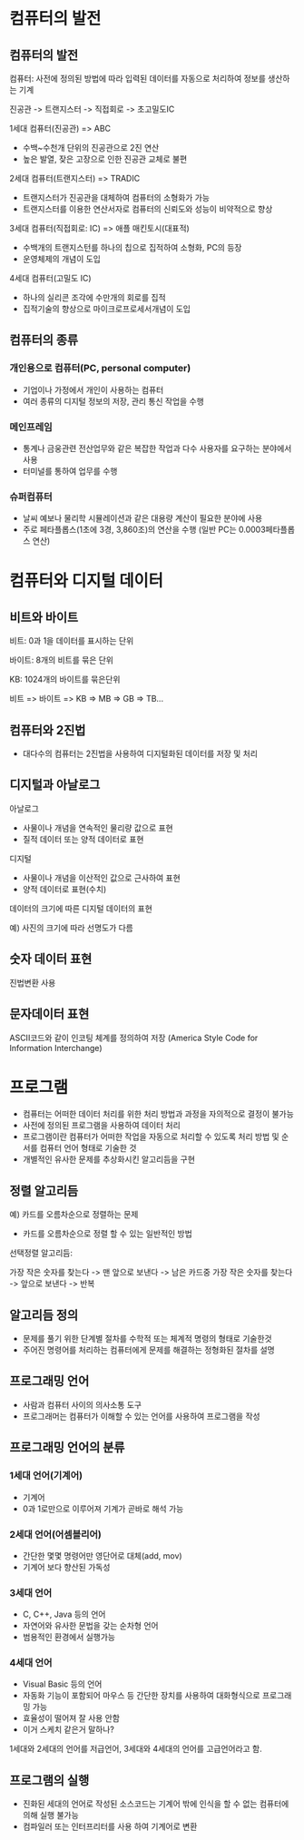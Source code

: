# 컴퓨터의 발전
## 컴퓨터의 발전
컴퓨터: 사전에 정의된 방법에 따라 입력된 데이터를 자동으로 처리하여 정보를 생산하는 기계

진공관 -> 트랜지스터 -> 직접회로 -> 초고밀도IC

1세대 컴퓨터(진공관) => ABC
* 수백~수천개 단위의 진공관으로 2진 연산
* 높은 발열, 잦은 고장으로 인한 진공관 교체로 불편

2세대 컴퓨터(트랜지스터) => TRADIC
* 트랜지스터가 진공관을 대체하여 컴퓨터의 소형화가 가능
* 트랜지스터를 이용한 연산서자로 컴퓨터의 신뢰도와 성능이 비약적으로 향상

3세대 컴퓨터(직접회로: IC) => 애플 매킨토시(대표적)
* 수백개의 트랜지스턴를 하나의 칩으로 집적하여 소형화, PC의 등장
* 운영체제의 개념이 도입

4세대 컴퓨터(고밀도 IC)
* 하나의 실리콘 조각에 수만개의 회로를 집적
* 집적기술의 향상으로 마이크로프로세서개념이 도입

## 컴퓨터의 종류
### 개인용으로 컴퓨터(PC, personal computer)
* 기업이나 가정에서 개인이 사용하는 컴퓨터
* 여러 종류의 디지털 정보의 저장, 관리 통신 작업을 수행
### 메인프레임 
* 통계나 금웅관련 전산업무와 같은 복잡한 작업과 다수 사용자를 요구하는 분야에서 사용
* 터미널를 통하여 업무를 수행
### 슈퍼컴퓨터
* 날씨 예보나 물리학 시뮬레이션과 같은 대용량 계산이 필요한 분야에 사용
* 주로 페타플롭스(1초에 3경, 3,860조)의 연산을 수행 (일반 PC는 0.0003페타플롭스 연산)

# 컴퓨터와 디지털 데이터
## 비트와 바이트

비트: 0과 1을 데이터를 표시하는 단위

바이트: 8개의 비트를 묶은 단위

KB: 1024개의 바이트를 묶은단위

비트 => 바이트 => KB => MB => GB => TB...

## 컴퓨터와 2진법
* 대다수의 컴퓨터는 2진법을 사용하여 디지털화된 데이터를 저장 및 처리

## 디지털과 아날로그
아날로그
* 사물이나 개념을 연속적인 물리량 값으로 표현
* 질적 데이터 또는 양적 데이터로 표현

디지털
* 사물이나 개념을 이산적인 값으로 근사하여 표현
* 양적 데이터로 표현(수치)

데이터의 크기에 따른 디지털 데이터의 표현

예) 사진의 크기에 따라 선명도가 다름

## 숫자 데이터 표현
진법변환 사용 

## 문자데이터 표현
ASCII코드와 같이 인코팅 체계를 정의하여 저장
(America Style Code for Information Interchange)

# 프로그램
* 컴퓨터는 어떠한 데이터 처리를 위한 처리 방법과 과정을 자의적으로 결정이 불가능
* 사전에 정의된 프로그램을 사용하여 데이터 처리
* 프로그램이란 컴퓨터가 어떠한 작업을 자동으로 처리할 수 있도록 처리 방법 및 순서를 컴퓨터 언어 형태로 기술한 것
* 개별적인 유사한 문제를 추상화시킨 알고리듬을 구현

## 정렬 알고리듬
예) 카드를 오름차순으로 정렬하는 문제
* 카드를 오름차순으로 정렬 할 수 있는 일반적인 방법

선택정렬 알고리듬: 

가장 작은 숫자를 찾는다 -> 맨 앞으로 보낸다 -> 남은 카드중 가장 작은 숫자를 찾는다 -> 앞으로 보낸다 -> 반복 

## 알고리듬 정의 
* 문제를 풀기 위한 단계별 절차를 수학적 또는 체계적 명령의 형태로 기술한것
* 주어진 명령어를 처리하는 컴퓨터에게 문제를 해결하는 정형화된 절차를 설명

## 프로그래밍 언어
* 사람과 컴퓨터 사이의 의사소통 도구
* 프로그래머는 컴퓨터가 이해할 수 있는 언어를 사용하여 프로그램을 작성

## 프로그래밍 언어의 분류

### 1세대 언어(기계어)
* 기계어
* 0과 1로만으로 이루어져 기계가 곧바로 해석 가능
### 2세대 언어(어셈블리어)
* 간단한 몇몇 명령어만 영단어로 대체(add, mov)
* 기계어 보다 향산된 가독성
### 3세대 언어
* C, C++, Java 등의 언어
* 자연어와 유사한 문법을 갖는 순차형 언어
* 범용적인 환경에서 실행가능
### 4세대 언어
* Visual Basic 등의 언어
* 자동화 기능이 포함되어 마우스 등 간단한 장치를 사용하여 대화형식으로 프로그래밍 가능
* 효율성이 떨어져 잘 사용 안함
* 이거 스케치 같은거 말하나?

1세대와 2세대의 언어를 저급언어, 3세대와 4세대의 언어를 고급언어라고 함.

## 프로그램의 실행
* 진화된 세대의 언어로 작성된 소스코드는 기계어 밖에 인식을 할 수 없는 컴퓨터에 의해 실행 불가능
* 컴파일러 또는 인터프리터를 사용 하여 기계어로 변환
